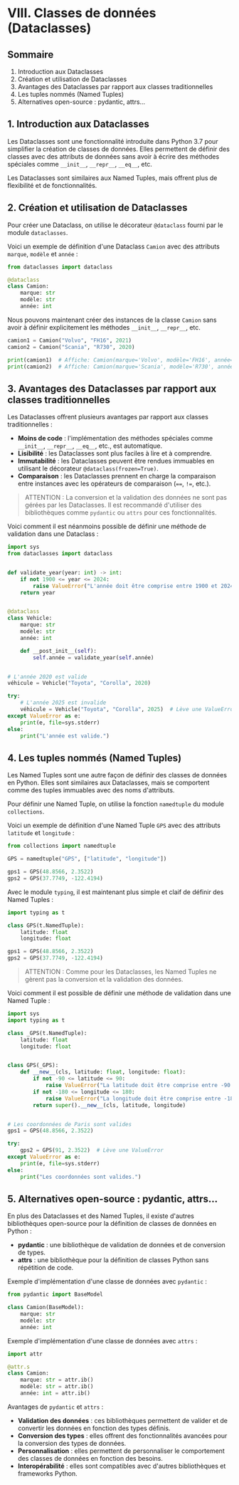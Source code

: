 # VIII. Classes de données (Dataclasses)

## Sommaire

1. Introduction aux Dataclasses
2. Création et utilisation de Dataclasses
3. Avantages des Dataclasses par rapport aux classes traditionnelles
4. Les tuples nommés (Named Tuples)
5. Alternatives open-source : pydantic, attrs…

## 1. Introduction aux Dataclasses

Les Dataclasses sont une fonctionnalité introduite dans Python 3.7 pour simplifier la création de classes de données.
Elles permettent de définir des classes avec des attributs de données sans avoir à écrire des méthodes spéciales
comme `__init__`, `__repr__`, `__eq__`, etc.

Les Dataclasses sont similaires aux Named Tuples, mais offrent plus de flexibilité et de fonctionnalités.

## 2. Création et utilisation de Dataclasses

Pour créer une Dataclass, on utilise le décorateur `@dataclass` fourni par le module `dataclasses`.

Voici un exemple de définition d'une Dataclass `Camion` avec des attributs `marque`, `modèle` et `année` :

```python
from dataclasses import dataclass

@dataclass
class Camion:
    marque: str
    modèle: str
    année: int
```

Nous pouvons maintenant créer des instances de la classe `Camion` sans avoir à définir explicitement les
méthodes `__init__`, `__repr__`, etc.

```python
camion1 = Camion("Volvo", "FH16", 2021)
camion2 = Camion("Scania", "R730", 2020)

print(camion1)  # Affiche: Camion(marque='Volvo', modèle='FH16', année=2021)
print(camion2)  # Affiche: Camion(marque='Scania', modèle='R730', année=2020)
```

## 3. Avantages des Dataclasses par rapport aux classes traditionnelles

Les Dataclasses offrent plusieurs avantages par rapport aux classes traditionnelles :

- **Moins de code** : l'implémentation des méthodes spéciales comme `__init__`, `__repr__`, `__eq__`, etc., est
  automatique.
- **Lisibilité** : les Dataclasses sont plus faciles à lire et à comprendre.
- **Immutabilité** : les Dataclasses peuvent être rendues immuables en utilisant le
  décorateur `@dataclass(frozen=True)`.
- **Comparaison** : les Dataclasses prennent en charge la comparaison entre instances avec les opérateurs de
  comparaison (`==`, `!=`, etc.).

> ATTENTION : La conversion et la validation des données ne sont pas gérées par les Dataclasses.
> Il est recommandé d'utiliser des bibliothèques comme `pydantic` ou `attrs` pour ces fonctionnalités.

Voici comment il est néanmoins possible de définir une méthode de validation dans une Dataclass :

```python
import sys
from dataclasses import dataclass


def validate_year(year: int) -> int:
    if not 1900 <= year <= 2024:
        raise ValueError("L'année doit être comprise entre 1900 et 2024.")
    return year


@dataclass
class Vehicle:
    marque: str
    modèle: str
    année: int

    def __post_init__(self):
        self.année = validate_year(self.année)


# L'année 2020 est valide
véhicule = Vehicle("Toyota", "Corolla", 2020)

try:
    # L'année 2025 est invalide
    véhicule = Vehicle("Toyota", "Corolla", 2025)  # Lève une ValueError
except ValueError as e:
    print(e, file=sys.stderr)
else:
    print("L'année est valide.")
```

## 4. Les tuples nommés (Named Tuples)

Les Named Tuples sont une autre façon de définir des classes de données en Python.
Elles sont similaires aux Dataclasses, mais se comportent comme des tuples immuables avec des noms d'attributs.

Pour définir une Named Tuple, on utilise la fonction `namedtuple` du module `collections`.

Voici un exemple de définition d'une Named Tuple `GPS` avec des attributs `latitude` et `longitude` :

```python
from collections import namedtuple

GPS = namedtuple("GPS", ["latitude", "longitude"])

gps1 = GPS(48.8566, 2.3522)
gps2 = GPS(37.7749, -122.4194)
```

Avec le module `typing`, il est maintenant plus simple et claif de définir des Named Tuples :

```python
import typing as t

class GPS(t.NamedTuple):
    latitude: float
    longitude: float

gps1 = GPS(48.8566, 2.3522)
gps2 = GPS(37.7749, -122.4194)
```

> ATTENTION : Comme pour les Dataclasses, les Named Tuples ne gèrent pas la conversion et la validation des données.

Voici comment il est possible de définir une méthode de validation dans une Named Tuple :

```python
import sys
import typing as t

class _GPS(t.NamedTuple):
    latitude: float
    longitude: float


class GPS(_GPS):
    def __new__(cls, latitude: float, longitude: float):
        if not -90 <= latitude <= 90:
            raise ValueError("La latitude doit être comprise entre -90 et 90.")
        if not -180 <= longitude <= 180:
            raise ValueError("La longitude doit être comprise entre -180 et 180.")
        return super().__new__(cls, latitude, longitude)


# Les coordonnées de Paris sont valides
gps1 = GPS(48.8566, 2.3522)

try:
    gps2 = GPS(91, 2.3522)  # Lève une ValueError
except ValueError as e:
    print(e, file=sys.stderr)
else:
    print("Les coordonnées sont valides.")
```

## 5. Alternatives open-source : pydantic, attrs…

En plus des Dataclasses et des Named Tuples, il existe d'autres bibliothèques open-source pour la définition de classes
de données en Python :

- **pydantic** : une bibliothèque de validation de données et de conversion de types.
- **attrs** : une bibliothèque pour la définition de classes Python sans répétition de code.

Exemple d'implémentation d'une classe de données avec `pydantic` :

```python
from pydantic import BaseModel

class Camion(BaseModel):
    marque: str
    modèle: str
    année: int
```

Exemple d'implémentation d'une classe de données avec `attrs` :

```python
import attr

@attr.s
class Camion:
    marque: str = attr.ib()
    modèle: str = attr.ib()
    année: int = attr.ib()
```

Avantages de `pydantic` et `attrs` :

- **Validation des données** : ces bibliothèques permettent de valider et de convertir les données en fonction des types
  définis.
- **Conversion des types** : elles offrent des fonctionnalités avancées pour la conversion des types de données.
- **Personnalisation** : elles permettent de personnaliser le comportement des classes de données en fonction des
  besoins.
- **Interopérabilité** : elles sont compatibles avec d'autres bibliothèques et frameworks Python.
